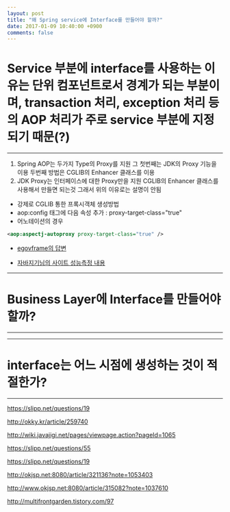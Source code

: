 ```yaml
---
layout: post
title: "왜 Spring service에 Interface를 만들어야 할까?"
date: 2017-01-09 10:40:00 +0900
comments: false
---
```


# Service 부분에 interface를 사용하는 이유는 단위 컴포넌트로서 경계가 되는 부분이며, transaction 처리, exception 처리 등의 AOP 처리가 주로 service 부분에 지정되기 때문(?)

-----

 1. Spring AOP는 두가지 Type의 Proxy를 지원 그 첫번째는 JDK의 Proxy 기능을 이용 두번째 방법은 CGLIB의 Enhancer 클래스를 이용
 2. JDK Proxy는 인터페이스에 대한 Proxy만을 지원 CGLIB의 Enhancer 클래스를 사용해서 만들면 되는것 그래서 위의 이유로는 설명이 안됨
 
 * 강제로 CGLIB 통한 프록시객체 생성방법
 * aop:config 태그에 다음 속성 추가 : proxy-target-class="true"
 * 어노테이션의 경우

```xml
<aop:aspectj-autoproxy proxy-target-class="true" />
```

 * [egovframe의 답변](http://open.egovframe.go.kr/cop/bbs/selectBoardArticle.do?bbsId=BBSMSTR_000000000013&nttId=12689)
 
 * [자바지기님의 사이트 성능측정 내용](http://wiki.javajigi.net/pages/viewpage.action?pageId=1065)

-----

# Business Layer에 Interface를 만들어야 할까?

-----


-----

# interface는 어느 시점에 생성하는 것이 적절한가?

-----



https://slipp.net/questions/19



http://okky.kr/article/259740

http://wiki.javajigi.net/pages/viewpage.action?pageId=1065

https://slipp.net/questions/55

https://slipp.net/questions/19

http://okjsp.net:8080/article/321136?note=1053403

http://www.okjsp.net:8080/article/315082?note=1037610

http://multifrontgarden.tistory.com/97
